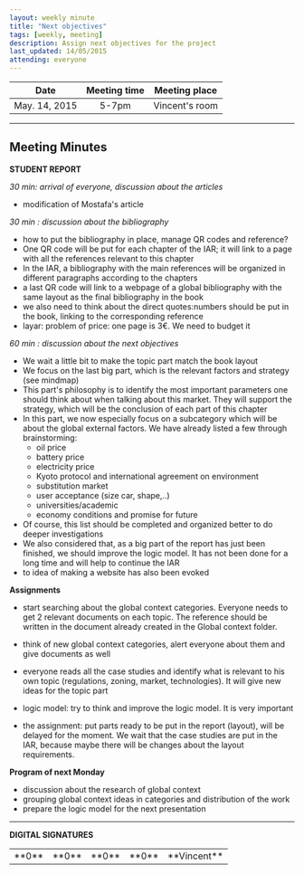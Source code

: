```yaml
---
layout: weekly minute
title: "Next objectives"
tags: [weekly, meeting]
description: Assign next objectives for the project
last_updated: 14/05/2015
attending: everyone
---
```


|**Date** |**Meeting time**|**Meeting place**
| ------------- |:----------------:|:-------:
|May. 14, 2015| 5-7pm | Vincent's room


----------


Meeting Minutes
------

 **STUDENT REPORT**

 *30 min: arrival of everyone, discussion about the articles*


  * modification of Mostafa's article


 *30 min : discussion about the bibliography*


  * how to put the bibliography in place, manage QR codes and reference?
  * One QR code will be put for each chapter of the IAR; it will link to a page with all the references relevant to this chapter
  * In the IAR, a bibliography with the main references will be organized in different paragraphs according to the chapters
  * a last QR code will link to a webpage of a global bibliography with the same layout as the final bibliography in the book
  * we also need to think about the direct quotes:numbers should be put in the book, linking to the corresponding reference
  * layar: problem of price: one page is 3€. We need to budget it

  *60 min : discussion about the next objectives*


  * We wait a little bit to make the topic part match the book layout
  * We focus on the last big part, which is the relevant factors and strategy (see mindmap)
  * This part's philosophy is to identify the most important parameters one should think about when talking about this market. They will support the strategy, which will be the conclusion of each part of this chapter
  * In this part, we now especially focus on a subcategory which will be about the global external factors. We have already listed a few through brainstorming:
      * oil price
      * battery price
      * electricity price
      * Kyoto protocol and international agreement on environment
      * substitution market
      * user acceptance (size car, shape,..)
      * universities/academic
      * economy conditions and promise for future
  * Of course, this list should be completed and organized better to do deeper investigations
  * We also considered that, as a big part of the report has just been finished, we should improve the logic model. It has not been done for a long time and will help to continue the IAR
  * to idea of making a website has also been evoked


**Assignments**


 * start searching about the global context categories. Everyone needs to get 2 relevant documents on each topic. The reference should be written in the document already created in the Global context folder.
 * think of new global context categories, alert everyone about them and give documents as well
 * everyone reads all the case studies and identify what is relevant to his own topic (regulations, zoning, market, technologies). It will give new ideas for the topic part
 * logic model: try to think and improve the logic model. It is very important

 * the assignment: put parts ready to be put in the report (layout), will be delayed for the moment. We wait that the case studies are put in the IAR, because maybe there will be changes about the layout requirements.

 **Program of next Monday**


 * discussion about the research of global context
 * grouping global context ideas in categories and distribution of the work
 * prepare the logic model for the next presentation

----------


**DIGITAL SIGNATURES**

<table>
    <tr>
        <td>**0**</td>
        <td>**0**</td>
        <td>**0**</td>
        <td>**0**</td>
        <td>**Vincent**</td>
    </tr>
</table>
